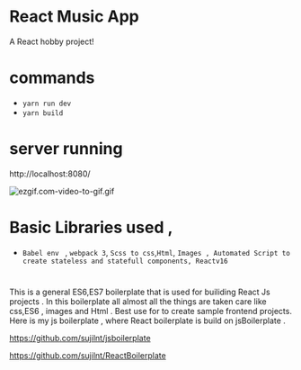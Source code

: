 # React Music App
A React hobby project!

# commands  
- `yarn run dev`
- `yarn build`


# server running 
http://localhost:8080/

![ezgif.com-video-to-gif.gif](https://github.com/sujilnt/MusicApp/blob/master/ezgif.com-video-to-gif.gif)


# Basic Libraries used , 
- `Babel env ` , `webpack 3`, `Scss to css`,`Html`, `Images , Automated Script to create stateless and statefull components, Reactv16 `


#
This is a general ES6,ES7 boilerplate that is used for builiding  React Js projects .  In this boilerplate all almost all the things are taken care like css,ES6 , images and Html . Best use for to create sample  frontend projects. Here is my js boilerplate , where React boilerplate is build on jsBoilerplate . 

https://github.com/sujilnt/jsboilerplate

https://github.com/sujilnt/ReactBoilerplate


